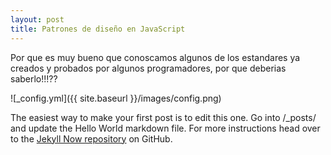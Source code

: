 ```yaml
---
layout: post
title: Patrones de diseño en JavaScript
---
```


Por que es muy bueno que conoscamos algunos de los estandares
ya creados y probados por algunos programadores, 
por que deberias saberlo!!!??

![_config.yml]({{ site.baseurl }}/images/config.png)

The easiest way to make your first post is to edit this one. Go into /_posts/ and update the Hello World markdown file. For more instructions head over to the [Jekyll Now repository](https://github.com/barryclark/jekyll-now) on GitHub.